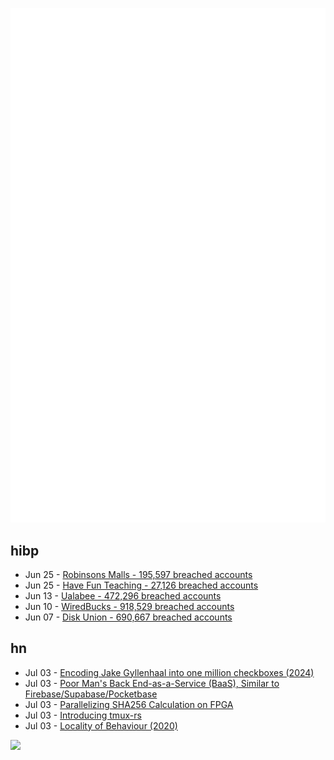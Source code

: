 ![Metrics](https://raw.githubusercontent.com/phixion/phixion/master/metrics.svg)

## hibp

<!--
for https://github.com/phixion/phixion/blob/main/.github/workflows/feeds.yml
-->
<!--START_SECTION:haveibeenpwnd-->
- Jun 25 - [Robinsons Malls - 195,597 breached accounts](https://haveibeenpwned.com/Breach/RobinsonsMalls)
- Jun 25 - [Have Fun Teaching - 27,126 breached accounts](https://haveibeenpwned.com/Breach/HaveFunTeaching)
- Jun 13 - [Ualabee - 472,296 breached accounts](https://haveibeenpwned.com/Breach/Ualabee)
- Jun 10 - [WiredBucks - 918,529 breached accounts](https://haveibeenpwned.com/Breach/WiredBucks)
- Jun 07 - [Disk Union - 690,667 breached accounts](https://haveibeenpwned.com/Breach/DiskUnion)
<!--END_SECTION:haveibeenpwnd-->

## hn

<!--
for https://github.com/phixion/phixion/blob/main/.github/workflows/feeds.yml
-->
<!--START_SECTION:hn-->
- Jul 03 - [Encoding Jake Gyllenhaal into one million checkboxes (2024)](https://ednamode.xyz/blogs/2.html)
- Jul 03 - [Poor Man's Back End-as-a-Service (BaaS), Similar to Firebase/Supabase/Pocketbase](https://github.com/zserge/pennybase)
- Jul 03 - [Parallelizing SHA256 Calculation on FPGA](https://www.controlpaths.com/2025/06/29/parallelizing_sha256-calculation-fpga/)
- Jul 03 - [Introducing tmux-rs](https://richardscollin.github.io/tmux-rs/)
- Jul 03 - [Locality of Behaviour (2020)](https://htmx.org/essays/locality-of-behaviour/)
<!--END_SECTION:hn-->

<!--
for https://yhype.me
-->
![](https://hit.yhype.me/github/profile?user_id=13013670)
